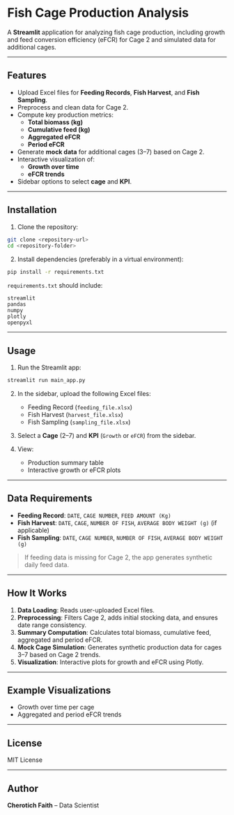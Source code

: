 
# Fish Cage Production Analysis

A **Streamlit** application for analyzing fish cage production, including growth and feed conversion efficiency (eFCR) for Cage 2 and simulated data for additional cages.

---

## Features

- Upload Excel files for **Feeding Records**, **Fish Harvest**, and **Fish Sampling**.
- Preprocess and clean data for Cage 2.
- Compute key production metrics:
  - **Total biomass (kg)**
  - **Cumulative feed (kg)**
  - **Aggregated eFCR**
  - **Period eFCR**
- Generate **mock data** for additional cages (3–7) based on Cage 2.
- Interactive visualization of:
  - **Growth over time**
  - **eFCR trends**
- Sidebar options to select **cage** and **KPI**.

---

## Installation

1. Clone the repository:

```bash
git clone <repository-url>
cd <repository-folder>
````

2. Install dependencies (preferably in a virtual environment):

```bash
pip install -r requirements.txt
```

`requirements.txt` should include:

```
streamlit
pandas
numpy
plotly
openpyxl
```

---

## Usage

1. Run the Streamlit app:

```bash
streamlit run main_app.py
```

2. In the sidebar, upload the following Excel files:

   * Feeding Record (`feeding_file.xlsx`)
   * Fish Harvest (`harvest_file.xlsx`)
   * Fish Sampling (`sampling_file.xlsx`)

3. Select a **Cage** (2–7) and **KPI** (`Growth` or `eFCR`) from the sidebar.

4. View:

   * Production summary table
   * Interactive growth or eFCR plots

---

## Data Requirements

* **Feeding Record**: `DATE`, `CAGE NUMBER`, `FEED AMOUNT (Kg)`
* **Fish Harvest**: `DATE`, `CAGE`, `NUMBER OF FISH`, `AVERAGE BODY WEIGHT (g)` (if applicable)
* **Fish Sampling**: `DATE`, `CAGE NUMBER`, `NUMBER OF FISH`, `AVERAGE BODY WEIGHT (g)`

> If feeding data is missing for Cage 2, the app generates synthetic daily feed data.

---

## How It Works

1. **Data Loading**: Reads user-uploaded Excel files.
2. **Preprocessing**: Filters Cage 2, adds initial stocking data, and ensures date range consistency.
3. **Summary Computation**: Calculates total biomass, cumulative feed, aggregated and period eFCR.
4. **Mock Cage Simulation**: Generates synthetic production data for cages 3–7 based on Cage 2 trends.
5. **Visualization**: Interactive plots for growth and eFCR using Plotly.

---

## Example Visualizations

* Growth over time per cage
* Aggregated and period eFCR trends

---

## License

MIT License

---

## Author

**Cherotich Faith** – Data Scientist 

